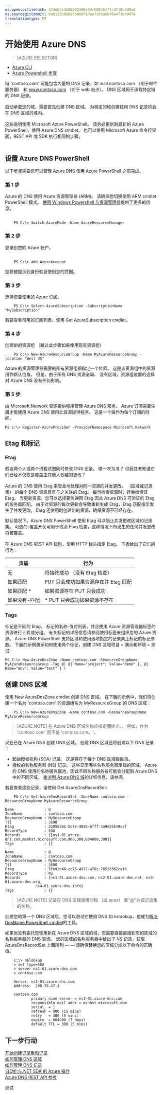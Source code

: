 ```yaml
---
ms.openlocfilehash: 43debdc3e26522196e92c608d61ffcdf18a3d0ad
ms.sourcegitcommit: bab1265d669c3e6871daa7cb8a5640a47104947a
translationtype: MT
---
```

<properties
   pageTitle="开始使用 Azure DNS |Microsoft Azure"
   description="了解如何为 Azure DNS 创建 DNS 区域。这是循序渐进以获取第一个 DNS 区域创建启动承载您的 DNS 域。"
   services="dns"
   documentationCenter="na"
   authors="joaoma"
   manager="adinah"
   editor=""/>

<tags
   ms.service="dns"
   ms.devlang="na"
   ms.topic="article"
   ms.tgt_pltfrm="na"
   ms.workload="infrastructure-services"
   ms.date="09/02/2015"
   ms.author="joaoma"/>

# 开始使用 Azure DNS


> [AZURE.SELECTOR]
- [Azure CLI](dns-getstarted-create-dnszone-cli.md)
- [Azure Powershell 步骤](dns-getstarted-create-dnszone.md)

域 'contoso.com' 可能包含大量的 DNS 记录，如 mail.contoso.com （用于邮件服务器） 和 www.contoso.com （对于 web 站点）。  DNS 区域用于承载特定域的 DNS 记录。<BR><BR>
启动承载您的域，需要首先创建 DNS 区域。 为特定的域创建任何 DNS 记录将会在 DNS 区域的域内。<BR><BR>
这些说明使用 Microsoft Azure PowerShell。  请务必更新到最新的 Azure PowerShell，使用 Azure DNS cmdlet。 也可以使用 Microsoft Azure 命令行界面，REST API 或 SDK 执行相同的步骤。<BR><BR>

## 设置 Azure DNS PowerShell

以下步骤需要您可以管理 Azure DNS 使用 Azure PowerShell 之前完成。

### 第 1 步
 Azure 的 DNS 使用 Azure 资源管理器 (ARM)。 请确保您切换使用 ARM cmdlet PowerShell 模式。 [使用 Windows Powershell 与资源管理器](powershell-azure-resource-manager.md)提供了更多的信息。<BR><BR>

        PS C:\> Switch-AzureMode -Name AzureResourceManager

### 第 2 步
 登录到您的 Azure 帐户。<BR><BR>

        PS C:\> Add-AzureAccount

您将被提示到身份验证使用您的凭据。<BR>

### 第 3 步
选择您要使用的 Azure 订阅。 <BR>


        PS C:\> Select-AzureSubscription -SubscriptionName "MySubscription"

若要查看可用的订阅列表，使用 Get AzureSubscription cmdlet。<BR>

### 第 4 步
创建新的资源组 （跳过此步骤如果使用现有资源组）<BR>

        PS C:\> New-AzureResourceGroup -Name MyAzureResourceGroup -location "West US"


Azure 的资源管理器需要的所有资源组都指定一个位置。 这是该资源组中的资源用作默认位置。 但是，由于所有 DNS 资源全局、 没有区域，资源组位置的选择对 Azure DNS 没有任何影响。<BR>

### 第 5 步

由 Microsoft.Network 资源提供程序管理 Azure DNS 服务。 Azure 订阅需要注册才能使用 Azure DNS 使用此资源提供程序。 这是一个操作为每个订阅的时间。

    PS c:\> Register-AzureProvider -ProviderNamespace Microsoft.Network



## Etag 和标记
### Etag
假设两个人或两个进程试图同时修改 DNS 记录。  哪一次为准？  但获胜者知道它们已经不仅仅是覆盖由其他人创建的更改？<BR><BR>
Azure 的 DNS 使用 Etag 来安全地处理对同一资源的并发更改。 （区域或记录集） 的每个 DNS 资源具有与之关联的 Etag。  每当检索资源时，还会检索其 Etag。  当更新资源，您可以选择要传递回 Etag 因此 Azure DNS 可验证的 Etag 的服务器匹配。  由于对资源的每次更新会导致重新生成 Etag，Etag 匹配指示发生了并发更改。  Etag 还使用时创建新的资源，确保资源不已经存在。

默认情况下，Azure DNS PowerShell 使用 Etag 可以阻止并发更改区域和记录集。  可选的-覆盖开关可用于取消 Etag 检查，这种情况下所发生的任何并发更改将被覆盖。<BR><BR>
在 Azure DNS REST API 级别，使用 HTTP 标头指定 Etag。  下表给出了它们的行为︰

|页眉|行为|
|------|--------|
|无|将始终成功 （没有 Etag 检查）|
|如果匹配 <etag>|PUT 只会成功如果资源存在并 Etag 匹配|
|如果匹配 * |如果资源存在 PUT 只会成功|
|如果没有-匹配 |* PUT 只会成功如果资源不存在|

### Tags
标记是不同的 Etag。 标记的名称-值对列表，并且使用 Azure 资源管理器标签的资源进行计费或分组。 有关标记的详细信息请参阅使用标签来组织您的 Azure 资源。
Azure DNS PowerShell 支持区域和使用选项指定的记录集上标记的标记参数。  下面的示例演示如何使用两个标记，创建 DNS 区域项目 = 演示和环境 = 测试:

    PS C:\> New-AzureDnsZone -Name contoso.com -ResourceGroupName MyAzureResourceGroup -Tag @( @{ Name="project"; Value="demo" }, @{ Name="env"; Value="test" } )


## 创建 DNS 区域
使用 New AzureDnsZone cmdlet 创建 DNS 区域。 在下面的示例中，我们将创建一个名为 'contoso.com' 的资源组名为 MyResourceGroup 的 DNS 区域︰<BR>

        PS C:\> New-AzureDnsZone -Name contoso.com -ResourceGroupName MyAzureResourceGroup

>[AZURE.NOTE] 在 Azure DNS 区域名称应指定而终止。。  例如，作为 'contoso.com' 而不是 'contoso.com。'。<BR>


现在已在 Azure DNS 创建 DNS 区域。  创建 DNS 区域还将创建以下 DNS 记录︰<BR>



- 起始授权机构 (SOA) 记录。  这是存在于每个 DNS 区域根目录。
- 授权的名称服务器 (NS) 记录。  这些显示哪些名称服务器承载的区域。  Azure 的 DNS 使用的名称服务器池，因此不同名称服务器可能会分配到 Azure DNS 中的不同区域。  [委派到 Azure DNS 域](dns-domain-delegation.md)的详细信息，请参阅。<BR>

若要查看这些记录，请使用 Get AzureDnsRecordSet:

        PS C:\> Get-AzureDnsRecordSet -ZoneName contoso.com -ResourceGroupName MyAzureResourceGroup

    Name              : @
    ZoneName          : contoso.com
    ResourceGroupName : MyResourceGroup
    Ttl               : 3600
    Etag              : 2b855de1-5c7e-4038-bfff-3a9e55b49caf
    RecordType        : SOA
    Records           : {[ns1-01.azure-dns.com,msnhst.microsoft.com,900,300,604800,300]}
    Tags              : {}

    Name              : @
    ZoneName          : contoso.com
    ResourceGroupName : MyResourceGroup
    Ttl               : 3600
    Etag              : 5fe92e48-cc76-4912-a78c-7652d362ca18
    RecordType        : NS
    Records           : {ns1-01.azure-dns.com, ns2-01.azure-dns.net, ns3-01.azure-dns.org,
                  ns4-01.azure-dns.info}
    Tags              : {}

>[AZURE.NOTE] 记录在 DNS 区域使用的根 （或 apex） 集"@"为该记录集的名称。


创建您的第一个 DNS 区域后，您可以测试它使用 DNS 如 nslookup，挖或为[解决 DnsName PowerShell cmdlet](https://technet.microsoft.com/en-us/library/jj590781.aspx)的工具。<BR>

如果尚没有委托您使用新在 Azure DNS 区域的域，您需要直接直接到您的区域的名称服务器的 DNS 查询。 您的区域的名称服务器中给出了 NS 记录，获取 AzureDnsRecordSet 上面所列 — — 请确保替换您的区域分成以下命令的正确值。<BR>

        C:\> nslookup
        > set type=SOA
        > server ns1-01.azure-dns.com
        > contoso.com

        Server: ns1-01.azure-dns.com
        Address:  208.76.47.1

        contoso.com
                primary name server = ns1-01.azure-dns.com
                responsible mail addr = msnhst.microsoft.com
                serial  = 1
                refresh = 900 (15 mins)
                retry   = 300 (5 mins)
                expire  = 604800 (7 days)
                default TTL = 300 (5 mins)


## 下一步行动


[开始创建记录集和记录](dns-getstarted-create-recordset.md)<BR>
[如何管理 DNS 区域](dns-operations-dnszones.md)<BR>
[如何管理 DNS 记录](dns-operations-recordsets.md)<BR>
[自动化与.NET SDK 的 Azure 操作](dns-sdk.md)<BR>
[Azure DNS REST API 参考](https://msdn.microsoft.com/library/azure/mt163862.aspx)
 

测试
